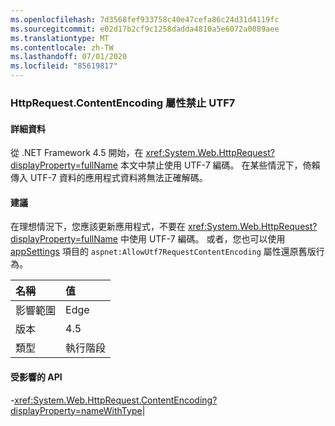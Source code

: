 ```yaml
---
ms.openlocfilehash: 7d3568fef933758c40e47cefa86c24d31d4119fc
ms.sourcegitcommit: e02d17b2cf9c1258dadda4810a5e6072a0089aee
ms.translationtype: MT
ms.contentlocale: zh-TW
ms.lasthandoff: 07/01/2020
ms.locfileid: "85619817"
---
```

### <a name="httprequestcontentencoding-property-prohibits-utf7"></a>HttpRequest.ContentEncoding 屬性禁止 UTF7

#### <a name="details"></a>詳細資料

從 .NET Framework 4.5 開始，在 <xref:System.Web.HttpRequest?displayProperty=fullName> 本文中禁止使用 UTF-7 編碼。 在某些情況下，倚賴傳入 UTF-7 資料的應用程式資料將無法正確解碼。

#### <a name="suggestion"></a>建議

在理想情況下，您應該更新應用程式，不要在 <xref:System.Web.HttpRequest?displayProperty=fullName> 中使用 UTF-7 編碼。 或者，您也可以使用 [appSettings](~/docs/framework/configure-apps/file-schema/appsettings/appsettings-element-for-configuration.md) 項目的 <code>aspnet:AllowUtf7RequestContentEncoding</code> 屬性還原舊版行為。

| 名稱    | 值       |
|:--------|:------------|
| 影響範圍   |Edge|
|版本|4.5|
|類型|執行階段

#### <a name="affected-apis"></a>受影響的 API

-<xref:System.Web.HttpRequest.ContentEncoding?displayProperty=nameWithType></li></ul>|
